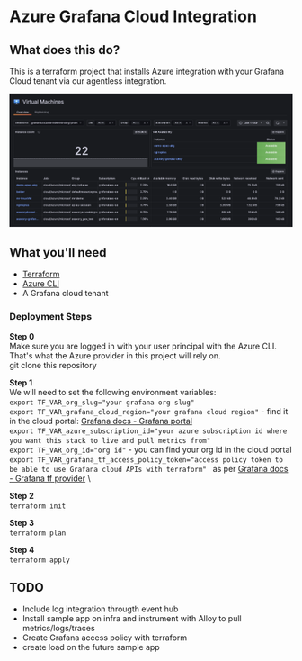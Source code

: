 # Azure Grafana Cloud Integration

## What does this do?
This is a terraform project that installs Azure integration with your Grafana Cloud tenant via our agentless integration.

![screenshot](images/azure-o11y-screenshot.png)

## What you'll need
- [Terraform](https://www.terraform.io/downloads.html)
- [Azure CLI](https://learn.microsoft.com/en-us/cli/azure/install-azure-cli)
- A Grafana cloud tenant

### Deployment Steps

**Step 0** \
Make sure you are logged in with your user principal with the Azure CLI. That's what the Azure provider in this project will rely on. \
git clone this repository 

**Step 1** \
We will need to set the following environment variables: \
`export TF_VAR_org_slug="your grafana org slug"` \
`export TF_VAR_grafana_cloud_region="your grafana cloud region"` - find it in the cloud portal: [Grafana docs - Grafana portal](https://grafana.com/docs/grafana-cloud/security-and-account-management/cloud-portal/) \
`export TF_VAR_azure_subscription_id="your azure subscription id where you want this stack to live and pull metrics from"` \
`export TF_VAR_org_id="org id"` - you can find your org id in the cloud portal \
`export TF_VAR_grafana_tf_access_policy_token="access policy token to be able to use Grafana cloud APIs with terraform" ` as per [Grafana docs - Grafana tf provider](https://grafana.com/docs/grafana-cloud/monitor-infrastructure/monitor-cloud-provider/azure/collect-azure-serverless/config-azure-metrics-serverless/#create-an-access-policy-for-the-grafana-terraform-provider) \

**Step 2** \
`terraform init`

**Step 3** \
`terraform plan`

**Step 4** \
`terraform apply`

## TODO
- Include log integration througth event hub
- Install sample app on infra and instrument with Alloy to pull metrics/logs/traces 
- Create Grafana access policy with terraform
- create load on the future sample app



